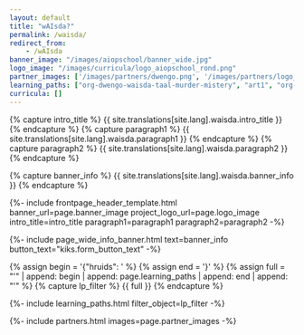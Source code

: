 ```yaml
---
layout: default
title: "wAIsda?"
permalink: /waisda/
redirect_from:
    - /wAIsda
banner_image: "/images/aiopschool/banner_wide.jpg"
logo_image: "/images/curricula/logo_aiopschool_rond.png"
partner_images: ['/images/partners/dwengo.png', '/images/partners/logo_bekina.png', '/images/partners/gluon_education_logo.svg', '/images/partners/vlaio.png', '/images/partners/logo_SMCLEDE.png', '/images/partners/ugent.svg', '/images/partners/istem.png', '/images/partners/oost-vlaanderen.svg', '/images/partners/logo_hoogbloeier.png', '/images/partners/steam_for_auth.png']
learning_paths: ["org-dwengo-waisda-taal-murder-mistery", "art1", "org-dwengo-waisda-beelden-emoties-herkennen", "org-dwengo-waisda-beelden-unplugged-fax-lp"]
curricula: []
---
```



{% capture intro_title %} {{ site.translations[site.lang].waisda.intro_title }} {% endcapture %}
{% capture paragraph1 %} {{ site.translations[site.lang].waisda.paragraph1 }} {% endcapture %}
{% capture paragraph2 %} {{ site.translations[site.lang].waisda.paragraph2 }} {% endcapture %}

{% capture banner_info %} {{ site.translations[site.lang].waisda.banner_info }} {% endcapture %}

{%- include frontpage_header_template.html banner_url=page.banner_image project_logo_url=page.logo_image
intro_title=intro_title
paragraph1=paragraph1
paragraph2=paragraph2
-%}

{%- include page_wide_info_banner.html text=banner_info button_text="kiks.form_button_text" -%}

{% assign begin = '{"hruids": ' %}
{% assign end = '}' %}
{% assign full = "'" | append: begin | append: page.learning_paths | append: end | append: "'" %}
{% capture lp_filter %} {{ full }} {% endcapture %}

{%- include learning_paths.html filter_object=lp_filter -%}

{%- include partners.html images=page.partner_images -%}





